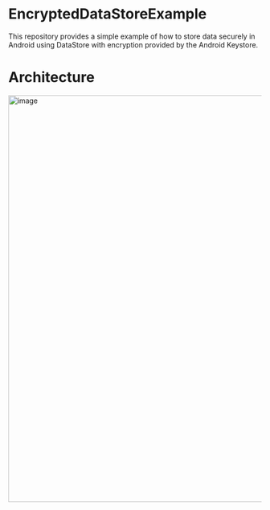 # EncryptedDataStoreExample
This repository provides a simple example of how to store data securely in Android using DataStore with encryption provided by the Android Keystore.

# Architecture
<img width="809" alt="image" src="https://github.com/RaghavAwasthi/EncryptedDataStoreExample/assets/24982437/5df9f48c-6f5c-4385-8e52-3d152a1156c7">


